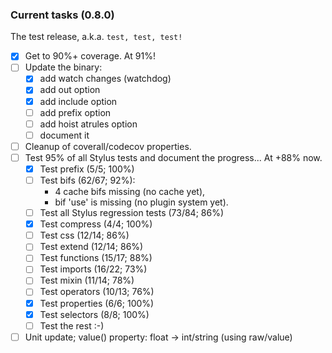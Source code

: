 ### Current tasks (0.8.0)

The test release, a.k.a. `test, test, test!`

 - [x] Get to 90%+ coverage.  At 91%!
 - [ ] Update the binary:
    - [x] add watch changes (watchdog)
    - [x] add out option
    - [x] add include option
    - [ ] add prefix option
    - [ ] add hoist atrules option
    - [ ] document it
 - [ ] Cleanup of coverall/codecov properties.
 - [ ] Test 95% of all Stylus tests and document the progress...  At +88% now.
     - [x] Test prefix (5/5; 100%)
     - [ ] Test bifs (62/67; 92%):
         - 4 cache bifs missing (no cache yet), 
         - bif 'use' is missing (no plugin system yet).
     - [ ] Test all Stylus regression tests (73/84; 86%)
     - [x] Test compress (4/4; 100%)
     - [ ] Test css (12/14; 86%)
     - [ ] Test extend (12/14; 86%)
     - [ ] Test functions (15/17; 88%)
     - [ ] Test imports (16/22; 73%)
     - [ ] Test mixin (11/14; 78%)
     - [ ] Test operators (10/13; 76%)
     - [x] Test properties (6/6; 100%)
     - [x] Test selectors (8/8; 100%) 
     - [ ] Test the rest :-)
 - [ ] Unit update; value() property: float -> int/string (using raw/value)
